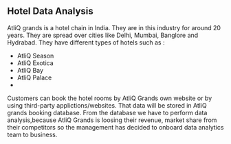 ## Hotel Data Analysis
AtliQ grands is a hotel chain in India. They are in this industry for around 20 years. They are spread over cities like Delhi, Mumbai, Banglore and Hydrabad.
They have different types of hotels such as :
- AtliQ Season
- AtliQ Exotica
- AtliQ Bay
- AtliQ Palace
- 
Customers can book the hotel rooms by AtliQ Grands own website or by using third-party applictions/websites. That data will be stored in AtliQ grands booking database. From the database we have to perform data analysis,because AtliQ Grands is loosing their revenue, market share from their competitors so the management has decided to onboard data analytics team to business. 
